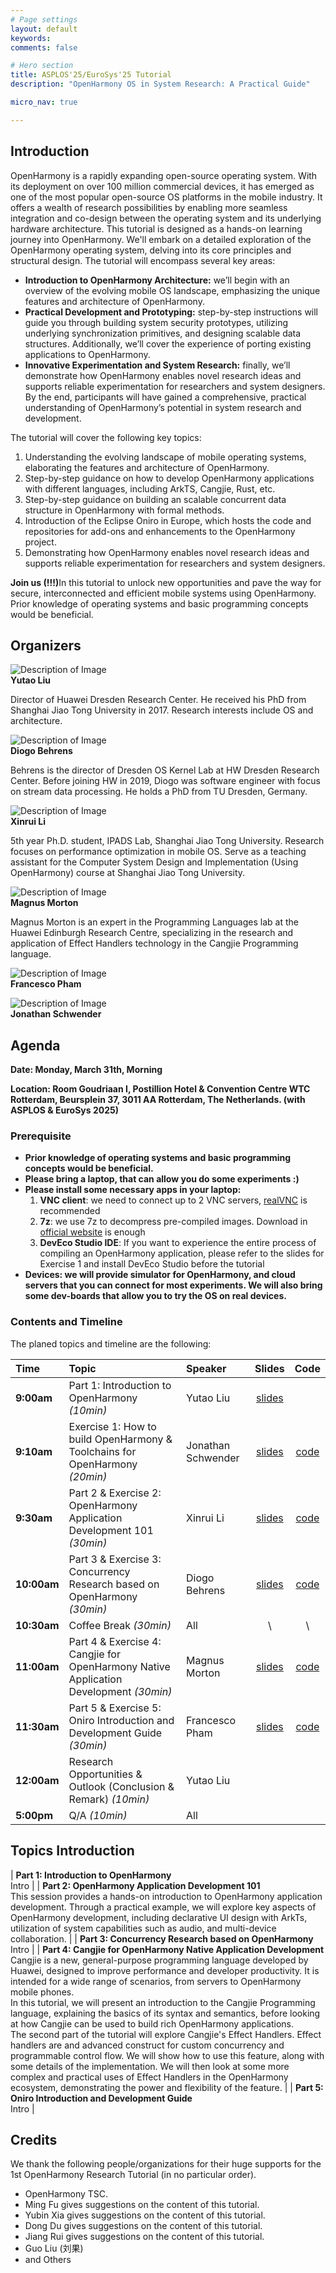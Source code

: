 ```yaml
---
# Page settings
layout: default
keywords:
comments: false

# Hero section
title: ASPLOS'25/EuroSys'25 Tutorial
description: "OpenHarmony OS in System Research: A Practical Guide"

micro_nav: true

---
```


## Introduction
OpenHarmony is a rapidly expanding open-source operating system. With its deployment on over 100 million commercial devices, it has emerged as one of the most popular open-source OS platforms in the mobile industry. It offers a wealth of research possibilities by enabling more seamless integration and co-design between the operating system and its underlying hardware architecture.
This tutorial is designed as a hands-on learning journey into OpenHarmony. We'll embark on a detailed exploration of the OpenHarmony operating system, delving into its core principles and structural design. The tutorial will encompass several key areas:

* **Introduction to OpenHarmony Architecture:** we’ll begin with an overview of the evolving mobile OS landscape, emphasizing the unique features and architecture of OpenHarmony.
* **Practical Development and Prototyping:** step-by-step instructions will guide you through building system security prototypes, utilizing underlying synchronization primitives, and designing scalable data structures. Additionally, we’ll cover the experience of porting existing applications to OpenHarmony.
* **Innovative Experimentation and System Research:** finally, we’ll demonstrate how OpenHarmony enables novel research ideas and supports reliable experimentation for researchers and system designers.
By the end, participants will have gained a comprehensive, practical understanding of OpenHarmony’s potential in system research and development.

The tutorial will cover the following key topics:

1. Understanding the evolving landscape of mobile operating systems, elaborating the features and architecture of OpenHarmony.
2. Step-by-step guidance on how to develop OpenHarmony applications with different languages, including ArkTS, Cangjie, Rust, etc.
3. Step-by-step guidance on building an scalable concurrent data structure in OpenHarmony with formal methods.
4. Introduction of the Eclipse Oniro in Europe, which hosts the code and repositories for add-ons and enhancements to the OpenHarmony project.
5. Demonstrating how OpenHarmony enables novel research ideas and supports reliable experimentation for researchers and system designers.


<div class="callout callout--warning">
    <p><strong>Join us (!!!)</strong>In this tutorial to unlock new opportunities and pave the way for secure, interconnected and efficient mobile systems using OpenHarmony. Prior knowledge of operating systems and basic programming concepts would be beneficial.</p>
</div>

## Organizers

<div class="media-left media-left--tutorial">
  <div class="media-left__image">
    <img src="/imgs/liuyutao.jpg" alt="Description of Image">
  </div>
  <div class="media-left__content">
    <strong>Yutao Liu</strong>
    <p>Director of Huawei Dresden Research Center. He received his PhD from Shanghai Jiao Tong University in 2017. Research interests include OS and architecture.</p>
  </div>
</div>

<div class="media-left media-left--tutorial">
  <div class="media-left__image">
    <img src="/imgs/diogo-behrens.jpg" alt="Description of Image">
  </div>
  <div class="media-left__content">
    <strong>Diogo Behrens</strong>
    <p>Behrens is the director of Dresden OS Kernel Lab at HW Dresden Research Center. Before joining HW in 2019, Diogo was software engineer with focus on stream data processing. He holds a PhD from TU Dresden, Germany.</p>
  </div>
</div>

<div class="media-left media-left--tutorial">
  <div class="media-left__image">
    <img src="/imgs/lixinrui.jpg" alt="Description of Image">
  </div>
  <div class="media-left__content">
    <strong>Xinrui Li</strong>
    <p>5th year Ph.D. student, IPADS Lab, Shanghai Jiao Tong University. Research focuses on performance optimization in mobile OS. Serve as a teaching assistant for the Computer System Design and Implementation (Using OpenHarmony) course at Shanghai Jiao Tong University.</p>
  </div>
</div>

<div class="media-left media-left--tutorial">
  <div class="media-left__image">
    <img src="/imgs/magnus-morton.png" alt="Description of Image">
  </div>
  <div class="media-left__content">
    <strong>Magnus Morton</strong>
    <p>Magnus Morton is an expert in the Programming Languages lab at the Huawei Edinburgh Research Centre, specializing in the research and application of Effect Handlers technology in the Cangjie Programming language.</p>
  </div>
</div>

<div class="media-left media-left--tutorial">
  <div class="media-left__image">
    <img src="/imgs/francesco-pham.jpg" alt="Description of Image">
  </div>
  <div class="media-left__content">
    <strong>Francesco Pham</strong>
    <p></p>
  </div>
</div>

<div class="media-left media-left--tutorial">
  <div class="media-left__image">
    <img src="/imgs/jonathan-schwender.jpg" alt="Description of Image">
  </div>
  <div class="media-left__content">
    <strong>Jonathan Schwender</strong>
    <p></p>
  </div>
</div>

## Agenda

**Date: Monday, March 31th, Morning**

**Location: Room Goudriaan I, Postillion Hotel & Convention Centre WTC Rotterdam, Beursplein 37, 3011 AA Rotterdam, The Netherlands. (with ASPLOS & EuroSys 2025)**

### Prerequisite

- **Prior knowledge of operating systems and basic programming concepts would be beneficial.**
- **Please bring a laptop, that can allow you do some experiments :)**
- **Please install some necessary apps in your laptop:**
  1. **VNC client**: we need to connect up to 2 VNC servers, [realVNC](https://www.realvnc.com/en/) is recommended
  2. **7z**: we use 7z to decompress pre-compiled images. Download in [official website](https://www.7-zip.org/download.html) is enough
  3. **DevEco Studio IDE**: If you want to experience the entire process of compiling an OpenHarmony application, please refer to the slides for Exercise 1 and install DevEco Studio before the tutorial
- **Devices: we will provide simulator for OpenHarmony, and cloud servers that you can connect for most experiments. We will also bring some dev-boards that allow you to try the OS on real devices.**

### Contents and Timeline

The planed topics and timeline are the following:

| Time   | Topic                                                        | Speaker              | Slides | Code |
|:-------|:-------------------------------------------------------------|:---------------------|:-----------:|:------:|
| **9:00am** | Part 1: Introduction to OpenHarmony *(10min)* | Yutao Liu | [slides]() | |
| **9:10am** | Exercise 1: How to build OpenHarmony & Toolchains for OpenHarmony *(20min)* | Jonathan Schwender | [slides]() | [code]() |
| **9:30am** | Part 2 & Exercise 2: OpenHarmony Application Development 101 *(30min)* | Xinrui Li | [slides]() | [code]() |
| **10:00am** | Part 3 & Exercise 3: Concurrency Research based on OpenHarmony *(30min)* | Diogo Behrens | [slides]() | [code]() |
| **10:30am** | Coffee Break *(30min)* | All | \ | \ |
| **11:00am** | Part 4 & Exercise 4: Cangjie for OpenHarmony Native Application Development *(30min)* | Magnus Morton | [slides]() | [code]() |
| **11:30am** | Part 5 & Exercise 5: Oniro Introduction and Development Guide *(30min)* | Francesco Pham | [slides]() | [code]() |
| **12:00am** | Research Opportunities & Outlook (Conclusion & Remark) *(10min)* | Yutao Liu | | |
| **5:00pm** | Q/A *(10min)* | All | | |

## Topics Introduction

| **Part 1: Introduction to OpenHarmony** <br />Intro |
| **Part 2: OpenHarmony Application Development 101**<br /> This session provides a hands-on introduction to OpenHarmony application development. Through a practical example, we will explore key aspects of OpenHarmony development, including declarative UI design with ArkTs, utilization of system capabilities such as audio, and multi-device collaboration. |
| **Part 3: Concurrency Research based on OpenHarmony**<br />Intro |
| **Part 4: Cangjie for OpenHarmony Native Application Development**<br />Cangjie is a new, general-purpose programming language developed by Huawei, designed to improve performance and developer productivity. It is intended for a wide range of scenarios, from servers to OpenHarmony mobile phones. <br />In this tutorial, we will present an introduction to the Cangjie Programming language, explaining the basics of  its syntax and semantics, before looking at how Cangjie can be used to build rich OpenHarmony applications. <br />The second part of the tutorial will explore Cangjie's Effect Handlers. Effect handlers are and advanced construct for custom concurrency and programmable control flow. We will show how to use this feature, along with some details of the implementation. We will then look at some more complex and practical uses of Effect Handlers in the OpenHarmony ecosystem, demonstrating the power and flexibility of the feature. |
| **Part 5: Oniro Introduction and Development Guide**<br />Intro |

## Credits

We thank the following people/organizations for their huge supports for the 1st OpenHarmony Research Tutorial (in no particular order).

* OpenHarmony TSC.
* Ming Fu gives suggestions on the content of this tutorial.
* Yubin Xia gives suggestions on the content of this tutorial.
* Dong Du gives suggestions on the content of this tutorial.
* Jiang Rui gives suggestions on the content of this tutorial.
* Guo Liu (刘果)
* and Others
